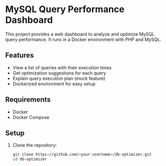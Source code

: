 # MySQL Query Performance Dashboard

This project provides a web dashboard to analyze and optimize MySQL query performance. It runs in a Docker environment with PHP and MySQL.

## Features

- View a list of queries with their execution times
- Get optimization suggestions for each query
- Explain query execution plan (mock feature)
- Dockerized environment for easy setup

## Requirements

- Docker
- Docker Compose

## Setup

1. Clone the repository:

   ```bash
   git clone https://github.com/<your-username>/db-optimizer.git
   cd db-optimizer
